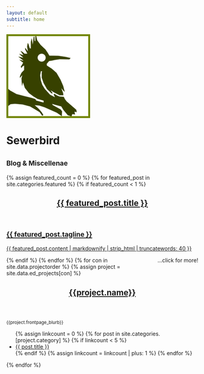 ```yaml
---
layout: default
subtitle: home
---
```


<div class="flex flex_center_justified one two-600 three-900 four-1200 demo">
	<!-- Introductory Jumbo -->
	<div class="noback card">
		<img class="center" src="assets/icon250px.png" alt="sewerbird" >
		<h1 class="center">Sewerbird</h1>
		<h2 class="center"><small>Blog &amp; Miscellenae</small></h2>
	</div>
	<!-- Featured Card -->
	{% assign featured_count = 0 %}
	{% for featured_post in site.categories.featured %}
		{% if featured_count < 1 %}
	<a class="borderless card" href="{{ BASE_PATH }}{{ featured_post.url }}" >
		<header>
			<h2>{{ featured_post.title }}</h2>
		</header>
		<footer>
			<h2><small>{{ featured_post.tagline }}</small></h2>
			<p class="featured_text">{{ featured_post.content | markdownify | strip_html | truncatewords: 40 }}</p>
			<span style="float:right;margin-bottom:1.0em">...click for more!</span>
		</footer>
	</a>
		{% endif %}
	{% endfor %}
	<!-- Project Cards -->
	{% for con in site.data.projectorder %}
	{% assign project = site.data.ed_projects[con] %}
	<div class="project card">
		<header>
			<a href="{{ BASE_PATH }}{{ project.project_page }}"><h2>{{project.name}}</h2></a>
		</header>
		<footer>
			<small>{{project.frontpage_blurb}}</small>
			<ul>
			{% assign linkcount = 0 %}
			{% for post in site.categories.[project.category] %}
				{% if linkcount < 5 %}
				<li><a href="{{ BASE_PATH }}{{ post.url }}">{{ post.title }}</a></li>
				{% endif %}
		  		{% assign linkcount = linkcount | plus: 1 %}
			{% endfor %}
			</ul>
		</footer>
	</div>
	{% endfor %}
</div>